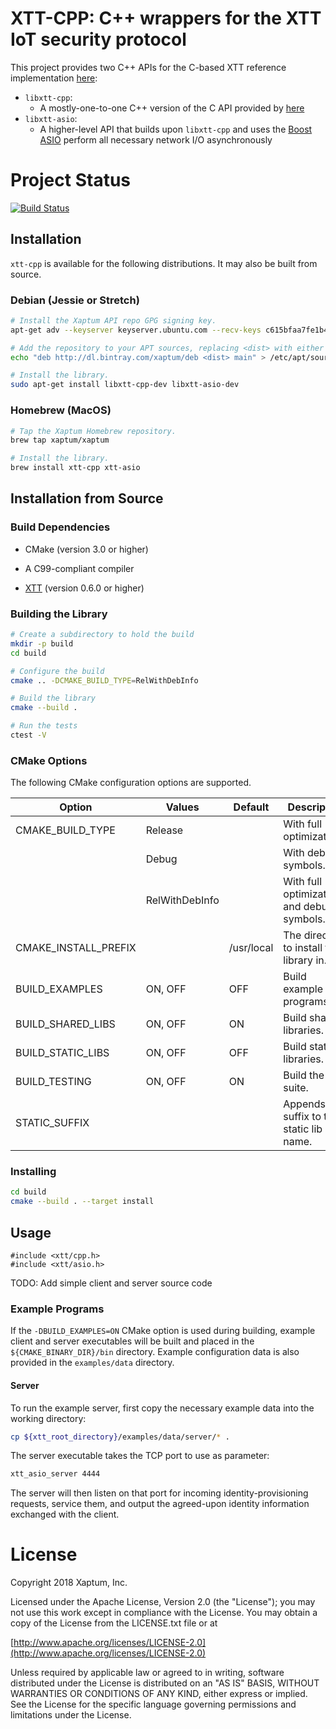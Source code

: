 # XTT-CPP: C++ wrappers for the XTT IoT security protocol

This project provides two C++ APIs for the C-based XTT
reference implementation [here](https://github.com/xaptum/xtt):
- `libxtt-cpp`:
  - A mostly-one-to-one C++ version of the C API provided by [here](https://github.com/xaptum/xtt)
- `libxtt-asio`:
  - A higher-level API that builds upon `libxtt-cpp` and uses the [Boost ASIO](https://www.boost.org/doc/libs/1_67_0/doc/html/boost_asio.html)
    perform all necessary network I/O asynchronously

# Project Status
[![Build Status](https://travis-ci.org/xaptum/xtt-cpp.svg?branch=master)](https://travis-ci.org/xaptum/xtt-cpp)

## Installation

`xtt-cpp` is available for the following distributions. It may also be
built from source.

### Debian (Jessie or Stretch)

``` bash
# Install the Xaptum API repo GPG signing key.
apt-get adv --keyserver keyserver.ubuntu.com --recv-keys c615bfaa7fe1b4ca

# Add the repository to your APT sources, replacing <dist> with either jessie or stretch.
echo "deb http://dl.bintray.com/xaptum/deb <dist> main" > /etc/apt/sources.list.d/xaptum.list

# Install the library.
sudo apt-get install libxtt-cpp-dev libxtt-asio-dev
```

### Homebrew (MacOS)

``` bash
# Tap the Xaptum Homebrew repository.
brew tap xaptum/xaptum

# Install the library.
brew install xtt-cpp xtt-asio
```

## Installation from Source

### Build Dependencies

* CMake (version 3.0 or higher)
* A C99-compliant compiler

* [XTT](https://github.com/xaptum/xtt) (version 0.6.0 or higher)

### Building the Library

```bash
# Create a subdirectory to hold the build
mkdir -p build
cd build

# Configure the build
cmake .. -DCMAKE_BUILD_TYPE=RelWithDebInfo

# Build the library
cmake --build .

# Run the tests
ctest -V
```

### CMake Options

The following CMake configuration options are supported.

| Option                              | Values          | Default    | Description                                     |
|-------------------------------------|-----------------|------------|-------------------------------------------------|
| CMAKE_BUILD_TYPE                    | Release         |            | With full optimizations.                        |
|                                     | Debug           |            | With debug symbols.                             |
|                                     | RelWithDebInfo  |            | With full optimizations and debug symbols.      |
| CMAKE_INSTALL_PREFIX                | <string>        | /usr/local | The directory to install the library in.        |
| BUILD_EXAMPLES                      | ON, OFF         | OFF        | Build example programs                          |
| BUILD_SHARED_LIBS                   | ON, OFF         | ON         | Build shared libraries.                         |
| BUILD_STATIC_LIBS                   | ON, OFF         | OFF        | Build static libraries.                         |
| BUILD_TESTING                       | ON, OFF         | ON         | Build the test suite.                           |
| STATIC_SUFFIX                       | <string>        | <none>     | Appends a suffix to the static lib name.        |

### Installing

```bash
cd build
cmake --build . --target install
```

## Usage
```
#include <xtt/cpp.h>
#include <xtt/asio.h>
```
TODO: Add simple client and server source code

### Example Programs
If the `-DBUILD_EXAMPLES=ON` CMake option is used during building,
example client and server executables will be built and placed
in the `${CMAKE_BINARY_DIR}/bin` directory.
Example configuration data is also provided in the `examples/data`
directory.

#### Server
To run the example server, first copy the necessary example data
into the working directory:
```bash
cp ${xtt_root_directory}/examples/data/server/* .
```

The server executable takes the TCP port to use as parameter:
```bash
xtt_asio_server 4444
```

The server will then listen on that port for incoming identity-provisioning
requests, service them,
and output the agreed-upon identity information exchanged with the client.

# License
Copyright 2018 Xaptum, Inc.

Licensed under the Apache License, Version 2.0 (the "License"); you may not
use this work except in compliance with the License. You may obtain a copy of
the License from the LICENSE.txt file or at

[http://www.apache.org/licenses/LICENSE-2.0](http://www.apache.org/licenses/LICENSE-2.0)

Unless required by applicable law or agreed to in writing, software
distributed under the License is distributed on an "AS IS" BASIS, WITHOUT
WARRANTIES OR CONDITIONS OF ANY KIND, either express or implied. See the
License for the specific language governing permissions and limitations under
the License.
